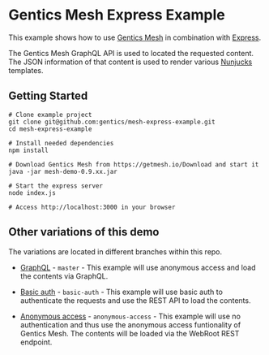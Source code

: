 # Gentics Mesh Express Example

This example shows how to use [Gentics Mesh](https://getmesh.io) in combination with [Express](http://expressjs.com/). 

The Gentics Mesh GraphQL API is used to located the requested content. The JSON information of that content is used to render various [Nunjucks](https://mozilla.github.io/nunjucks/) templates.

## Getting Started

```
# Clone example project
git clone git@github.com:gentics/mesh-express-example.git
cd mesh-express-example

# Install needed dependencies 
npm install

# Download Gentics Mesh from https://getmesh.io/Download and start it
java -jar mesh-demo-0.9.xx.jar

# Start the express server
node index.js

# Access http://localhost:3000 in your browser
```

## Other variations of this demo

The variations are located in different branches within this repo.

* [GraphQL](https://github.com/gentics/mesh-express-example/tree/graphql) - `master` - This example will use anonymous access and load the contents via GraphQL.

* [Basic auth](https://github.com/gentics/mesh-express-example/tree/basic-auth) - `basic-auth` - This example will use basic auth to authenticate the requests and use the REST API to load the contents.

* [Anonymous access](https://github.com/gentics/mesh-express-example/tree/anonymous-access) - `anonymous-access` - This example will use no authentication and thus use the anonymous access funtionality of Gentics Mesh. The contents will be loaded via the WebRoot REST endpoint.

